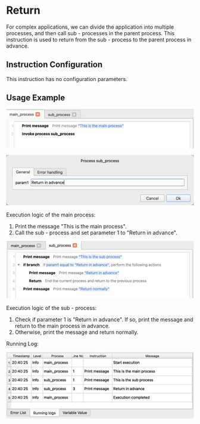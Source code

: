 # Return

For complex applications, we can divide the application into multiple processes, and then call sub - processes in the parent process. This instruction is used to return from the sub - process to the parent process in advance.

## Instruction Configuration

This instruction has no configuration parameters.

## Usage Example

![Main Process](return_demo_main.png)

![return_demo_sub_config.png](return_demo_sub_config.png)

Execution logic of the main process:

1. Print the message "This is the main process".
2. Call the sub - process and set parameter 1 to "Return in advance".


![Sub - Process](return_demo_sub.png)

Execution logic of the sub - process:

1. Check if parameter 1 is "Return in advance". If so, print the message and return to the main process in advance.
2. Otherwise, print the message and return normally.

Running Log:

![Running Log of the Main Process](return_demo_log.png)